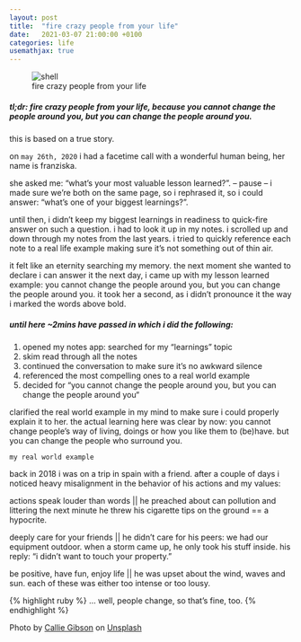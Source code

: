 ```yaml
---
layout: post
title:  "fire crazy people from your life"
date:   2021-03-07 21:00:00 +0100
categories: life
usemathjax: true
---
```


<figure>
<img src="/fire-crazy-people-from-your-life/callie-gibson-IT2S-W8-Tu8-unsplash-scaled-e1615076895585-768x504.jpg" alt="shell">
<figcaption>fire crazy people from your life</figcaption>
</figure>

##### tl;dr: fire crazy people from your life, because you cannot change the people around you, but you can change the people around you.

this is based on a true story.

on `may 26th, 2020` i had a facetime call with a wonderful human being, her name is franziska.

she asked me: “what’s your most valuable lesson learned?”. – pause – i made sure we’re both on the same page, so i rephrased it, so i could answer: “what’s one of your biggest learnings?”.

until then, i didn’t keep my biggest learnings in readiness to quick-fire answer on such a question. i had to look it up in my notes.
i scrolled up and down through my notes from the last years. i tried to quickly reference each note to a real life example making sure it’s not something out of thin air.

it felt like an eternity searching my memory. the next moment she wanted to declare i can answer it the next day, i came up with my lesson learned example: you cannot change the people around you, but you can change the people around you.
it took her a second, as i didn’t pronounce it the way i marked the words above bold.

##### until here ~2mins have passed in which i did the following:

1. opened my notes app: searched for my “learnings” topic
2. skim read through all the notes
2. continued the conversation to make sure it’s no awkward silence
3. referenced the most compelling ones to a real world example
4. decided for “you cannot change the people around you, but you can change the people around you“

clarified the real world example in my mind to make sure i could properly explain it to her.
the actual learning here was clear by now: you cannot change people’s way of living, doings or how you like them to (be)have. but you can change the people who surround you.

`my real world example`

back in 2018 i was on a trip in spain with a friend. after a couple of days i noticed heavy misalignment in the behavior of his actions and my values:

actions speak louder than words || he preached about can pollution and littering
the next minute he threw his cigarette tips on the ground 
== a hypocrite.

deeply care for your friends || he didn’t care for his peers: 
we had our equipment outdoor. 
when a storm came up, he only took his stuff inside. 
his reply: “i didn’t want to touch your property.”

be positive, have fun, enjoy life || he was upset about the wind, waves and sun. 
each of these was either too intense or too lousy.

{% highlight ruby %}
… well, people change, so that’s fine, too.
{% endhighlight %}

<p>Photo by <a href="https://unsplash.com/@calliebec95?utm_source=unsplash&amp;utm_medium=referral&amp;utm_content=creditCopyText" target="_blank" rel="noreferrer noopener sponsored nofollow">Callie Gibson</a> on <a href="https://unsplash.com/s/photos/crazy-people?utm_source=unsplash&amp;utm_medium=referral&amp;utm_content=creditCopyText" target="_blank" rel="noreferrer noopener sponsored nofollow">Unsplash</a></p>